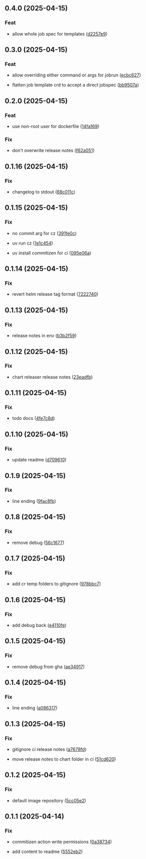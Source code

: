 ## 0.4.0 (2025-04-15)

### Feat

- allow whole job spec for templates ([d2257e9](https://github.com/hematoscope/job-template-run/commit/d2257e974c12bc9242b10819d615fe72bdded9cf))

## 0.3.0 (2025-04-15)

### Feat

- allow overriding either command or args for jobrun ([ecbc627](https://github.com/hematoscope/job-template-run/commit/ecbc6275878ab4b88b1096e2f89d7d49e60f1231))

- flatten job template crd to accept a direct jobspec ([bb9507a](https://github.com/hematoscope/job-template-run/commit/bb9507a97917fd53aa683c0e8d2e0c0dceb2c6ba))

## 0.2.0 (2025-04-15)

### Feat

- use non-root user for dockerfile ([14fa169](https://github.com/hematoscope/job-template-run/commit/14fa16991de605961b2a9de77c4abcc2f7d497a0))

### Fix

- don't overwrite release notes ([f62a051](https://github.com/hematoscope/job-template-run/commit/f62a05184a9448f4af0f1482fef7c012f8eeefd4))

## 0.1.16 (2025-04-15)

### Fix

- changelog to stdout ([68c011c](https://github.com/hematoscope/job-template-run/commit/68c011c0475bbaa85071aab9c0f80cac903d9ce7))

## 0.1.15 (2025-04-15)

### Fix

- no commit arg for cz ([391fe0c](https://github.com/hematoscope/job-template-run/commit/391fe0c516723cb9cc4718f9b98da0f10e09fa3b))

- uv run cz ([1e1c454](https://github.com/hematoscope/job-template-run/commit/1e1c45499c2319a1620204c9fc3ba12c55d0e357))

- uv install commitizen for ci ([095e06a](https://github.com/hematoscope/job-template-run/commit/095e06abf41ad1379dcfdb2876544ab586795940))

## 0.1.14 (2025-04-15)

### Fix

- revert helm release tag format ([7222740](https://github.com/hematoscope/job-template-run/commit/72227406e66c53447dd9040cda9150068e31fc13))

## 0.1.13 (2025-04-15)

### Fix

- release notes in env ([b3b2f59](https://github.com/hematoscope/job-template-run/commit/b3b2f593b429237f54ca846d83b234b7a5c5646c))

## 0.1.12 (2025-04-15)

### Fix

- chart releaser release notes ([23eadfb](https://github.com/hematoscope/job-template-run/commit/23eadfb54c69471fc0b3aa138fa194b9df4739f2))

## 0.1.11 (2025-04-15)

### Fix

- todo docs ([4fe7c8d](https://github.com/hematoscope/job-template-run/commit/4fe7c8d1f1e302c162f878f026fecf5b807f4556))

## 0.1.10 (2025-04-15)

### Fix

- update readme ([d709610](https://github.com/hematoscope/job-template-run/commit/d7096108ff010c9aa592b949a84d7f6204b4ca9a))

## 0.1.9 (2025-04-15)

### Fix

- line ending ([9fac8fb](https://github.com/hematoscope/job-template-run/commit/9fac8fb66acd4dc9062eab9ce9f0d830668ac207))

## 0.1.8 (2025-04-15)

### Fix

- remove debug ([56c1677](https://github.com/hematoscope/job-template-run/commit/56c167739f002e5867740895bdcd90448a84d8a7))

## 0.1.7 (2025-04-15)

### Fix

- add cr temp folders to gitignore ([978bbc7](https://github.com/hematoscope/job-template-run/commit/978bbc7a60d8ab91c45df76d1bd2f501b67c27ff))

## 0.1.6 (2025-04-15)

### Fix

- add debug back ([e4110fe](https://github.com/hematoscope/job-template-run/commit/e4110feef5205d92606a57b36fc2d97560428112))

## 0.1.5 (2025-04-15)

### Fix

- remove debug from gha ([ae34917](https://github.com/hematoscope/job-template-run/commit/ae34917dd72ed0bec0e43ee79ae74bb3c0dab06f))

## 0.1.4 (2025-04-15)

### Fix

- line ending ([a086317](https://github.com/hematoscope/job-template-run/commit/a086317fe311b51f713632bf0e011ba092efa591))

## 0.1.3 (2025-04-15)

### Fix

- gitignore ci release notes ([a7678fd](https://github.com/hematoscope/job-template-run/commit/a7678fd85148f6267243352e1982274b199b5824))

- move release notes to chart folder in ci ([51cd620](https://github.com/hematoscope/job-template-run/commit/51cd620f69b47175f429dc09279b9d3560474a40))

## 0.1.2 (2025-04-15)

### Fix

- default image repository ([5cc05e2](https://github.com/hematoscope/job-template-run/commit/5cc05e2e1d3f60a2c38371d14af6886e57848ccd))

## 0.1.1 (2025-04-14)

### Fix

- commitizen action write permissions ([0a38734](https://github.com/hematoscope/job-template-run/commit/0a38734ce3f9f98eb13766d59f893edafd4ffb8a))

- add content to readme ([5552eb2](https://github.com/hematoscope/job-template-run/commit/5552eb273bbefe5febd30f4f167900b24dadf060))
